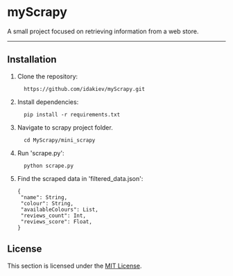 ﻿# myScrapy

A small project focused on retrieving information from a web store.

---
## Installation

1. Clone the repository:
    ```
      https://github.com/idakiev/myScrapy.git
    ```
3. Install dependencies:
    ```
      pip install -r requirements.txt
    ```
4. Navigate to scrapy project folder.
    ```
      cd MyScrapy/mini_scrapy
    ```
5. Run 'scrape.py':
    ```
      python scrape.py
    ```
6. Find the scraped data in 'filtered_data.json':
   ```
   {
    "name": String,
    "colour": String,
    "availableColours": List,
    "reviews_count": Int,
    "reviews_score": Float,
   }
   ```

## License
This section is licensed under the [MIT License](LICENSE).
